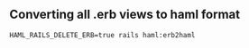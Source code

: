 ## Converting all .erb views to haml format 

```shell
HAML_RAILS_DELETE_ERB=true rails haml:erb2haml
```
